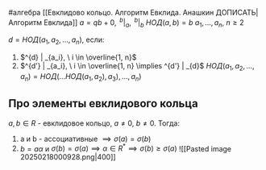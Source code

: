 #алгебра 
[[Евклидово кольцо. Алгоритм Евклида. Анашкин ДОПИСАТЬ|Алгоритм Евклида]]
$a = qb + 0, \ ^{b}|_{a}, \ ^{b}|_{b}$
$НОД(a, b) = b$
$a_1, \dots, a_n, \ n \geq 2$

$d = НОД(a_1, a_2, \dots, a_n)$, если:
1) $^{d} | _{a_i}, \ i \in \overline{1, n}$
2) $^{d'} | _{a_i}, \ i \in \overline{1, n} \implies ^{d'} | _{d}$
$НОД(a_1, a_2, \dots, a_n) = НОД(\dots НОД(a_1, a_2), a_3), \dots, a_n)$

## Про элементы евклидового кольца
$a, b \in R$ - евклидовое кольцо, $a \neq 0, \ b \neq 0$. 
Тогда:
1) a и b - ассоциативные $\implies \sigma(a) = \sigma(b)$
2) $b = a \alpha$ и $\sigma(b) = \sigma(a) \implies \alpha \in R^{*} \implies \sigma(b) \geq \sigma(a)$
![[Pasted image 20250218000928.png|400]]